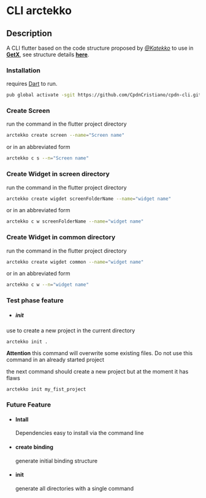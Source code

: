 # CLI arctekko
## Description
A CLI flutter based on the code structure proposed by [*@Katekko*](https://github.com/Katekko) to use in  [**GetX**](https://pub.dev/packages/get),
see structure details [**here**](https://github.com/Katekko/arctekko).

### Installation
requires [Dart](https://dart.dev/get-dart) to run.
```sh
pub global activate -sgit https://github.com/CpdnCristiano/cpdn-cli.git
```

### Create Screen
run the command in the flutter project directory
```sh
arctekko create screen --name="Screen name"
```
or in an abbreviated form
```sh
arctekko c s --n="Screen name"
```

### Create Widget in screen directory
run the command in the flutter project directory
```sh
arctekko create wigdet screenFolderName --name="widget name"
```
or in an abbreviated form
```sh
arctekko c w screenFolderName --name="widget name"
```
### Create Widget in common directory
run the command in the flutter project directory
```sh
arctekko create wigdet common --name="widget name"
```
or in an abbreviated form
```sh
arctekko c w --n="widget name"
```

### Test phase feature
* ##### init 
use to create a new project in the current directory
``` 
arctekko init .
```

**Attention**
this command will overwrite some existing files. Do not use this command in an already started project


the next command should create a new project but at the moment it has flaws
 ``` 
arctekko init my_fist_project
```

### Future Feature
* #### Intall
    Dependencies easy to install via the command line
* #### create binding
    generate initial binding structure
* #### init 
    generate all directories with a single command